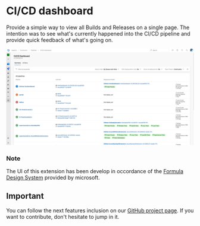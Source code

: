 # CI/CD dashboard

Provide a simple way to view all Builds and Releases on a single page.
The intention was to see what's currently happened into the CI/CD pipeline and provide quick feedback of what's going on.

![CICD_Screencapture](screenshots/CI_CD_Dashboard.png)

### **Note**
The UI of this extension has been develop in occordance of the [Formula Design System](https://developer.microsoft.com/en-ca/azure-devops) provided by microsoft.

## **Important**
You can follow the next features inclusion on our [GitHub project page](https://github.com/expertasolutions/VstsDashboard/issues). If you want to contribute, don't hesitate to jump in it.
